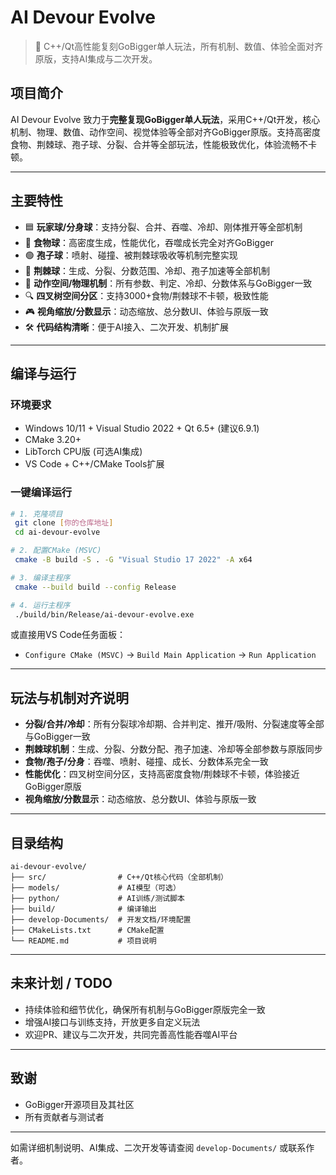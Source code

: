 # AI Devour Evolve

> 🚀 C++/Qt高性能复刻GoBigger单人玩法，所有机制、数值、体验全面对齐原版，支持AI集成与二次开发。

## 项目简介

AI Devour Evolve 致力于**完整复现GoBigger单人玩法**，采用C++/Qt开发，核心机制、物理、数值、动作空间、视觉体验等全部对齐GoBigger原版。支持高密度食物、荆棘球、孢子球、分裂、合并等全部玩法，性能极致优化，体验流畅不卡顿。

---

## 主要特性

- 🟦 **玩家球/分身球**：支持分裂、合并、吞噬、冷却、刚体推开等全部机制
- 🍎 **食物球**：高密度生成，性能优化，吞噬成长完全对齐GoBigger
- 🟢 **孢子球**：喷射、碰撞、被荆棘球吸收等机制完整实现
- 🌵 **荆棘球**：生成、分裂、分数范围、冷却、孢子加速等全部机制
- 🧠 **动作空间/物理机制**：所有参数、判定、冷却、分数体系与GoBigger一致
- 🔍 **四叉树空间分区**：支持3000+食物/荆棘球不卡顿，极致性能
- 🎮 **视角缩放/分数显示**：动态缩放、总分数UI、体验与原版一致
- 🛠️ **代码结构清晰**：便于AI接入、二次开发、机制扩展

---

## 编译与运行

### 环境要求
- Windows 10/11 + Visual Studio 2022 + Qt 6.5+ (建议6.9.1)
- CMake 3.20+
- LibTorch CPU版 (可选AI集成)
- VS Code + C++/CMake Tools扩展

### 一键编译运行
```bash
# 1. 克隆项目
 git clone [你的仓库地址]
 cd ai-devour-evolve

# 2. 配置CMake (MSVC)
 cmake -B build -S . -G "Visual Studio 17 2022" -A x64

# 3. 编译主程序
 cmake --build build --config Release

# 4. 运行主程序
 ./build/bin/Release/ai-devour-evolve.exe
```
或直接用VS Code任务面板：
- `Configure CMake (MSVC)` → `Build Main Application` → `Run Application`

---

## 玩法与机制对齐说明

- **分裂/合并/冷却**：所有分裂球冷却期、合并判定、推开/吸附、分裂速度等全部与GoBigger一致
- **荆棘球机制**：生成、分裂、分数分配、孢子加速、冷却等全部参数与原版同步
- **食物/孢子/分身**：吞噬、喷射、碰撞、成长、分数体系完全一致
- **性能优化**：四叉树空间分区，支持高密度食物/荆棘球不卡顿，体验接近GoBigger原版
- **视角缩放/分数显示**：动态缩放、总分数UI、体验与原版一致

---

## 目录结构
```
ai-devour-evolve/
├── src/                # C++/Qt核心代码（全部机制）
├── models/             # AI模型（可选）
├── python/             # AI训练/测试脚本
├── build/              # 编译输出
├── develop-Documents/  # 开发文档/环境配置
├── CMakeLists.txt      # CMake配置
└── README.md           # 项目说明
```

---

## 未来计划 / TODO
- 持续体验和细节优化，确保所有机制与GoBigger原版完全一致
- 增强AI接口与训练支持，开放更多自定义玩法
- 欢迎PR、建议与二次开发，共同完善高性能吞噬AI平台

---

## 致谢
- GoBigger开源项目及其社区
- 所有贡献者与测试者

---

如需详细机制说明、AI集成、二次开发等请查阅 `develop-Documents/` 或联系作者。
